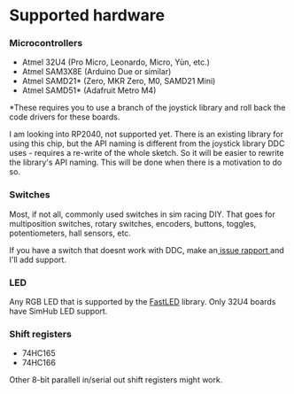 # Supported hardware

### **Microcontrollers**

* Atmel 32U4 (Pro Micro, Leonardo, Micro, Yùn, etc.)
* Atmel SAM3X8E (Arduino Due or similar)
* Atmel SAMD21\* (Zero, MKR Zero, M0, SAMD21 Mini)
* Atmel SAMD51\* (Adafruit Metro M4)

\*These requires you to use a branch of the joystick library and roll back the code drivers for these boards.

I am looking into RP2040, not supported yet. There is an existing library for using this chip, but the API naming is different from the joystick library DDC uses - requires a re-write of the whole sketch. So it will be easier to rewrite the library's API naming. This will be done when there is a motivation to do so.

### Switches

Most, if not all, commonly used switches in sim racing DIY. That goes for multiposition switches, rotary switches, encoders, buttons, toggles, potentiometers, hall sensors, etc.&#x20;

If you have a switch that doesnt work with DDC, make an[ issue rapport ](https://github.com/andreasdahl1987/DahlDesignDDC/issues)and I'll add support.&#x20;

### **LED**

Any RGB LED that is supported by the [FastLED](https://github.com/FastLED/FastLED) library. Only 32U4 boards have SimHub LED support.

### Shift registers

* 74HC165
* 74HC166

Other 8-bit parallell in/serial out shift registers might work.&#x20;

###


